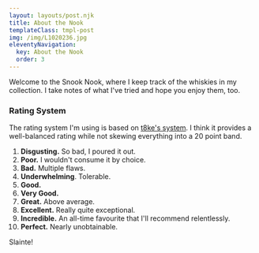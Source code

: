 ```yaml
---
layout: layouts/post.njk
title: About the Nook
templateClass: tmpl-post
img: /img/L1020236.jpg
eleventyNavigation:
  key: About the Nook
  order: 3
---
```


Welcome to the Snook Nook, where I keep track of the whiskies in my collection. I take notes of what I've tried and hope you enjoy them, too. 

### Rating System

The rating system I'm using is based on [t8ke's system](https://t8ke.review/scoring-highlights/). I think it provides a well-balanced rating while not skewing everything into a 20 point band. 

1. **Disgusting.** So bad, I poured it out.
2. **Poor.** I wouldn't consume it by choice.
3. **Bad.** Multiple flaws.
4. **Underwhelming**. Tolerable.
5. **Good.** 
6. **Very Good.**
7. **Great.** Above average.
8. **Excellent.** Really quite exceptional.
9. **Incredible.** An all-time favourite that I'll recommend relentlessly.
10. **Perfect.** Nearly unobtainable.

Slainte!
